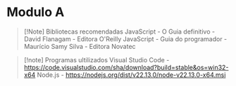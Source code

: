 
# Modulo A 


>[!Note] Bibliotecas recomendadas
>JavaScript - O Guia definitivo - David Flanagam - Editora O'Reilly
>JavaScript - Guia do programador - Maurício Samy Silva - Editora Novatec


>[!note] Programas ultilizados
>Visual Studio Code - https://code.visualstudio.com/sha/download?build=stable&os=win32-x64
>Node.js - https://nodejs.org/dist/v22.13.0/node-v22.13.0-x64.msi

